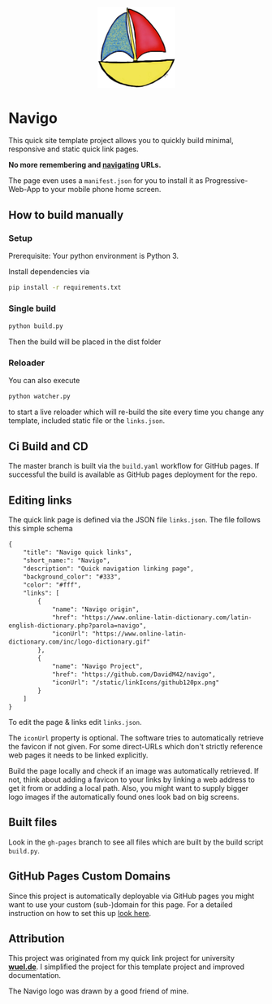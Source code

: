 <p align="center">
    <img src="assets/navigoLogo.png" title="Navigo logo" alt="Navigo logo" width="30%">
</p>

# Navigo

This quick site template project allows you to quickly build minimal, responsive and static quick link pages.

**No more remembering and [navigating](https://www.online-latin-dictionary.com/latin-english-dictionary.php?parola=navigo) URLs.**

The page even uses a `manifest.json` for you to install it as Progressive-Web-App to your mobile phone home screen.

## How to build manually

### Setup

Prerequisite: Your python environment is Python 3.

Install dependencies via

```sh
pip install -r requirements.txt
```

### Single build

```sh
python build.py
```

Then the build will be placed in the dist folder

### Reloader

You can also execute
```sh
python watcher.py
```
to start a live reloader which will re-build the site every time you change any template, included static file or the `links.json`.

## Ci Build and CD

The master branch is built via the `build.yaml` workflow for GitHub pages.
If successful the build is available as GitHub pages deployment for the repo.

## Editing links

The quick link page is defined via the JSON file `links.json`.
The file follows this simple schema

```jsonc
{
    "title": "Navigo quick links",
    "short_name:": "Navigo",
    "description": "Quick navigation linking page",
    "background_color": "#333",
    "color": "#fff",
    "links": [
        {
            "name": "Navigo origin",
            "href": "https://www.online-latin-dictionary.com/latin-english-dictionary.php?parola=navigo",
            "iconUrl": "https://www.online-latin-dictionary.com/inc/logo-dictionary.gif"
        },
        {
            "name": "Navigo Project",
            "href": "https://github.com/DavidM42/navigo",
            "iconUrl": "/static/linkIcons/github120px.png"
        }
    ]
}
```

To edit the page & links edit `links.json`.

The `iconUrl` property is optional. The software tries to automatically retrieve the favicon if not given.
For some direct-URLs which don't strictly reference web pages it needs to be linked explicitly.

Build the page locally and check if an image was automatically retrieved. If not, think about adding a favicon to your links by linking a web address to get it from or adding a local path.
Also, you might want to supply bigger logo images if the automatically found ones look bad on big screens.

## Built files

Look in the `gh-pages` branch to see all files which are built by the build script `build.py`.

## GitHub Pages Custom Domains

Since this project is automatically deployable via GitHub pages you might want to use your custom (sub-)domain for this page.
For a detailed instruction on how to set this up [look here](https://docs.github.com/en/github/working-with-github-pages/managing-a-custom-domain-for-your-github-pages-site).

## Attribution

This project was originated from my quick link project for university [**wuel.de**](https://github.com/DavidM42/wuel).
I simplified the project for this template project and improved documentation.

The Navigo logo was drawn by a good friend of mine.
